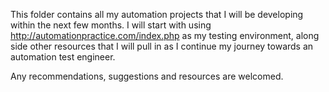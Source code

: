 This folder contains all my automation projects that I will be developing within the next few months. I will start with using http://automationpractice.com/index.php as my testing environment, along side other resources that I will pull in as I continue my journey towards an automation test engineer.

Any recommendations, suggestions and resources are welcomed. 
